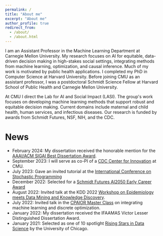 ```yaml
---
permalink: /
title: "About me"
excerpt: "About me"
author_profile: true
redirect_from: 
  - /about/
  - /about.html
---
```


I am an Assistant Professor in the Machine Learning Department at Carnegie Mellon University. My research focuses on AI for equitable, data-driven decision making in high-stakes social settings, integrating methods from machine learning, optimization, and causal inference. Much of my work is motivated by public health applications. I completed my PhD in Computer Science at Harvard University. Before joining CMU as an assistant professor, I was a postdoctoral Schmidt Science Fellow at Harvard School of Public Health and Carnegie Mellon University. 

At CMU I direct the Lab for AI and Social Impact (LASI). The group's work focuses on developing machine learning methods that support robust and equitable decision making. Current domains include maternal and child health, human services, and infectious diseases. Our research is funded by awards from Schmidt Futures, NSF, NIH, and the CDC.  

# News
*	February 2024: My dissertation received the honorable mention for the [AAAI/ACM SIGAI Best Dissertation Award](https://aaai.org/about-aaai/aaai-awards/aaai-acm-sigai-doctoral-dissertation-award/).
*	September 2023: I will serve as co-PI of a [CDC Center for Innovation](https://www.cmu.edu/news/stories/archives/2023/september/cdc-selects-delphi-research-group-at-cmu-as-center-for-innovation-in-outbreak-analytics-and-disease) at CMU.
*	July 2023: Gave an invited tutorial at the [International Conference on Stochastic Programming](https://na.eventscloud.com/website/40825/tutorials/)
*	December 2022: Selected for a [Schmidt Futures AI2050 Early Career Award](https://www.schmidtfutures.com/schmidt-futures-announces-first-cohort-of-ai2050-early-career-fellows/)
*   August 2022: Invited talk at the KDD 2022 [Workshop on Epidemiology meets Data Mining
and Knowledge Discovery](https://epidamik.github.io/).
*   July 2022: Invited talk in the [CPAIOR Master Class](https://sites.google.com/usc.edu/cpaior-2022/master_class?authuser=0) on integrating machine learning and discrete optimization.
*   January 2022: My dissertation received the IFAAMAS Victor Lesser Distinguished Dissertation Award.
*   January 2021: Selected as one of 10 spotlight [Rising Stars in Data Science](https://cdac.uchicago.edu/events/risingstars2021) by the University of Chicago.

